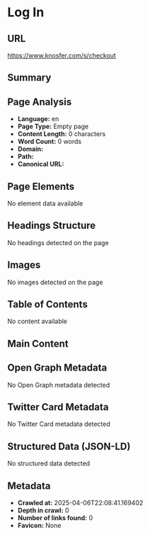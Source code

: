 # Log In

## URL
https://www.knosfer.com/s/checkout

## Summary


## Page Analysis
- **Language:** en
- **Page Type:** Empty page
- **Content Length:** 0 characters
- **Word Count:** 0 words
- **Domain:** 
- **Path:** 
- **Canonical URL:** 

## Page Elements
No element data available

## Headings Structure
No headings detected on the page

## Images
No images detected on the page

## Table of Contents
No content available

## Main Content


## Open Graph Metadata
No Open Graph metadata detected

## Twitter Card Metadata
No Twitter Card metadata detected

## Structured Data (JSON-LD)
No structured data detected

## Metadata
- **Crawled at:** 2025-04-06T22:08:41.169402
- **Depth in crawl:** 0
- **Number of links found:** 0
- **Favicon:** None
